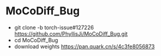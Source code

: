 # MoCoDiff_Bug

- git clone -b torch-issue#127226 https://github.com/PhyllisJi/MoCoDiff_Bug.git
- cd MoCoDiff_Bug
- download weights https://pan.quark.cn/s/4c3fe8056873
